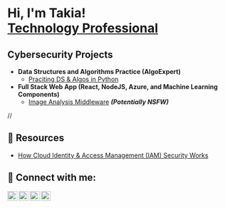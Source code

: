 <h1>Hi, I'm Takia! <br/><a href="https://www.linkedin.com/in/takia-gordon/">Technology Professional</a></h1>

<h2>Cybersecurity Projects</h2>

- <b>Data Structures and Algorithms Practice (AlgoExpert)</b>
  - [Praciting DS & Algos in Python](https://github.com/joshmadakor1/Algorithms-Practice)
- <b>Full Stack Web App (React, NodeJS, Azure, and Machine Learning Components)</b>
  - [Image Analysis Middleware](https://github.com/joshmadakor1/4chan-Image-Analysis-Middleware-C964) <b><i>(Potentially NSFW)</b></i>


// <h2>📝 Resources</h2>

- [How Cloud Identity & Access Management (IAM) Security Works](https://www.youtube.com/watch?v=7ZqVRYVmRjM)


<h2> 🤳 Connect with me:</h2>

[<img align="left" alt="Tee Gordon | Medium" width="22px" src="https://cdn.jsdelivr.net/npm/simple-icons@v3/icons/youtube.svg" />][youtube]
[<img align="left" alt="Takia Gordon | Twitter" width="22px" src="https://cdn.jsdelivr.net/npm/simple-icons@v3/icons/twitter.svg" />][twitter]
[<img align="left" alt="Takia Gordon | LinkedIn" width="22px" src="https://cdn.jsdelivr.net/npm/simple-icons@v3/icons/linkedin.svg" />][linkedin]
[<img align="left" alt="Takia Gordon | Instagram" width="22px" src="https://cdn.jsdelivr.net/npm/simple-icons@v3/icons/instagram.svg" />][instagram]

[twitter]: https://twitter.com/
[youtube]: https://www.youtube.com/c/
[instagram]: https://www.instagram.com/horror.inthecity/
[linkedin]: https://linkedin.com/in/takia-gordon

<!--
**joshmadakor1/joshmadakor1** is a ✨ _special_ ✨ repository because its `README.md` (this file) appears on your GitHub profile.

Here are some ideas to get you started:

- 🔭 I’m currently working on ...
- 🌱 I’m currently learning ...
- 👯 I’m looking to collaborate on ...
- 🤔 I’m looking for help with ...
- 💬 Ask me about ...
- 📫 How to reach me: ...
- 😄 Pronouns: ...
- ⚡ Fun fact: ...
-->
